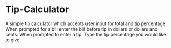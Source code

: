# Tip-Calculator
A simple tip calculator which accepts user input for total and tip percentage
When prompted for a bill enter the bill before tip in dollars or dollars and cents.
When prompted to enter a tip. Type the tip percentage you would like to give.
